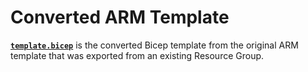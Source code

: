 # Converted ARM Template
**[`template.bicep`](/infrastrucutre/bicep/converted/template.bicep)** is the converted Bicep template from the original ARM template that was exported from an existing Resource Group.
